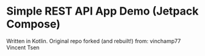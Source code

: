 # Simple REST API App Demo (Jetpack Compose)

Written in Kotlin.
Original repo forked (and rebuilt!) from: vinchamp77 Vincent Tsen
